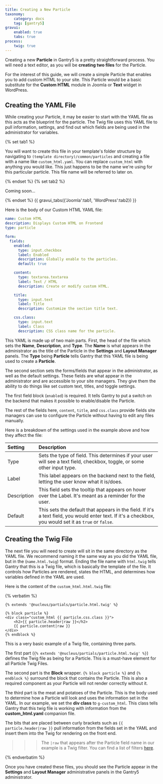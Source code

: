 ```yaml
---
title: Creating a New Particle
taxonomy:
    category: docs
    tag: [gantry5]
gravui:
    enabled: true
    tabs: true
process:
    twig: true
---
```


Creating a new **Particle** in Gantry5 is a pretty straightforward process. You will need a text editor, as you will be **creating two files** for the Particle.

For the interest of this guide, we will create a simple Particle that enables you to add custom HTML to your site. This Particle would be a basic substitute for the **Custom HTML** module in Joomla or **Text** widget in WordPress.

Creating the YAML File
-----

While creating your Particle, it may be easier to start with the YAML file as this acts as the blueprint for the particle. The Twig file uses this YAML file to pull information, settings, and find out which fields are being used in the administrator for variables.

{% set tab1 %}

You will want to create this file in your template's folder structure by navigating to `(template directory)/common/particles` and creating a file with a name like `custom_html.yaml`. You can replace `custom_html` with anything you would like. This just happens to be the name we're using for this particular particle. This file name will be referred to later on.

{% endset %}
{% set tab2 %}

Coming soon...

{% endset %}
{{ gravui_tabs({'Joomla':tab1, 'WordPress':tab2}) }}

Here is the body of our Custom HTML YAML file:

```yaml
name: Custom HTML
description: Displays Custom HTML on Frontend
type: particle

form:
  fields:
    enabled:
      type: input.checkbox
      label: Enabled
      description: Globally enable to the particles.
      default: true

    content:
      type: textarea.textarea
      label: Text / HTML
      description: Create or modify custom HTML.

    title:
      type: input.text
      label: Title
      description: Customize the section title text.    

    css.class:
      type: input.text
      label: Class
      description: CSS class name for the particle.
```

This YAML is made up of two main parts. First, the head of the file which sets the **Name**, **Description**, and **Type**. The **Name** is what appears in the administrator as the title of the Particle in the **Settings** and **Layout Manager** panels. The **Type** being **Particle** tells Gantry that this YAML file is being used to create a **Particle**.

The second section sets the forms/fields that appear in the administrator, as well as the default settings. These fields are what appear in the administrator and are accessible to your site managers. They give them the ability to do things like set custom text, titles, and toggle settings.

The first field block (`enabled`) is required. It tells Gantry to put a switch on the backend that makes it possible to enable/disable the Particle.

The rest of the fields here, `content`, `title`, and `css.class` provide fields site managers can use to configure the Particle without having to edit any files manually.

Here is a breakdown of the settings used in the example above and how they affect the file:

| Setting     | Description                                                                                                                                             |
| :-----      | :-----                                                                                                                                                  |
| Type        | Sets the type of field. This determines if your user will see a text field, checkbox, toggle, or some other input type.                                 |
| Label       | This label appears on the backend next to the field, letting the user know what it is/does.                                                             |
| Description | This field sets the tooltip that appears on hover over the Label. It's meant as a reminder for the user.                                                |
| Default     | This sets the default that appears in the field. If it's a text field, you would enter text. If it's a checkbox, you would set it as `true` or `false`. |

Creating the Twig File
-----

The next file you will need to create will sit in the same directory as the YAML file. We recommend naming it the same way as you did the YAML file, but in the (`name.html.twig`) format. Ending the file name with `html.twig` tells Gantry that this is a Twig file, which is basically the template of the file. It controls how Particles are rendered, states the HTML, and determines how variables defined in the YAML are used.

Here is the content of the `custom_html.html.twig` file:

{% verbatim %}

```twig
{% extends '@nucleus/partials/particle.html.twig' %}

{% block particle %}
<div class="custom_html {{ particle.css.class }}">
    <h2>{{ particle.header|raw }}</h2>
    {{ particle.content|raw }}
</div>
{% endblock %}
```

This is a very basic example of a Twig file, containing three parts.

The first part (`{% extends '@nucleus/partials/particle.html.twig' %}`) defines the Twig file as being for a Particle. This is a must-have element for all Particle Twig Files.

The second part is the **Block** wrapper. `{% block particle %}` and `{% endblock %}` surround the block that contains the Particle. This is also a required component as your Particle will not render correctly without it.

The third part is the meat and potatoes of the Particle. This is the body used to determine how a Particle will look and uses the information set in the YAML. In our example, we set the **div class** to `g-custom_html`. This class tells Gantry that this twig file is working with information from the **custom_html.yaml** companion file.

The bits that are placed between curly brackets such as `{{ particle.header|raw }}` pull information from the fields set in the YAML and insert them into the Twig for rendering on the front end.

>>> The `|raw` that appears after the Particle field name in our example is a Twig filter. You can find a list of filters [here](http://twig.sensiolabs.org/doc/filters/index.html).

{% endverbatim %}

Once you have created these files, you should see the Particle appear in the **Settings** and **Layout Manager** administrative panels in the Gantry5 administrator.